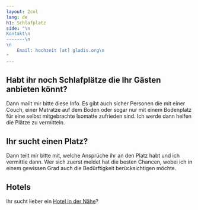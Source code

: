 ```yaml
---
layout: 2col
lang: de
h1: Schlafplatz
side: "\n
Kontakt\n
-------\n
\n
    Email: hochzeit [at] gladis.org\n
"
---
```


Habt ihr noch Schlafplätze die Ihr Gästen anbieten könnt?
---------------------------------------------------------

Dann mailt mir bitte diese Info. Es gibt auch sicher Personen die mit einer Couch, einer Matratze auf dem Boden oder sogar nur mit einem Bodenplatz für eine selbst mitgebrachte Isomatte zufrieden sind. Ich werde dann helfen die Plätze zu vermitteln.

Ihr sucht einen Platz?
----------------------

Dann teilt mir bitte mit, welche Ansprüche ihr an den Platz habt und ich vermittle dann. Wer sich zuerst meldet hat die besten Chancen, wobei ich in einem gewissen Grad auch die Bedürftigkeit berücksichtigen möchte.

Hotels
------

 Ihr sucht lieber ein [Hotel in der Nähe](http://google.com/maps?q=hotels+near+Hanebergstra%C3%9Fe+8+80637+M%C3%BCnchen&hl=en&ie=UTF8&sll=48.160475,11.536481&sspn=0.009246,0.017896&hq=hotels&hnear=Hanebergstra%C3%9Fe+8,+80637+M%C3%BCnchen,+Oberbayern,+Bayern,+Germany&t=m&checkin_date=2013-05-18&num_nights=1&z=16 "Hotels in der Nähe")?

<!-- [1](http://goo.gl/maps/Fi0mT "Hotels in der Nähe") -->
